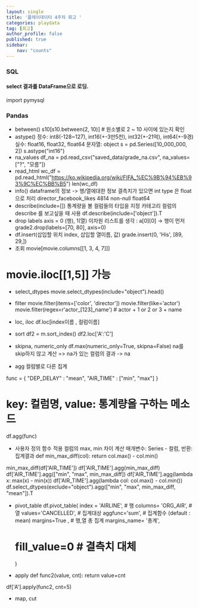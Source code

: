 ```yaml
---
layout: single
title: '플레이데이터 4주차 회고 '
categories: playdata
tag: [회고]
author_profile: false
published: true
sidebar:
    nav: "counts"
---
```


### SQL

#### select 결과를 DataFrame으로 로딩.
import pymysql

### Pandas

-  between()
s10[s10.between(2, 10)]  # 원소별로 2 ~ 10 사이에 있는지 확인
- astype() 
정수: int8(-128~127), int16(+-3만5천), int32(+-21억), int64(+-9경)
실수: float16, float32, float64
문자열: object
s = pd.Series([10_000_000, 2])
s.astype("int16")
- na_values
df_na = pd.read_csv("saved_data/grade_na.csv", na_values=["?", "모름"])
- read_html
wc_df = pd.read_html("https://ko.wikipedia.org/wiki/FIFA_%EC%9B%94%EB%93%9C%EC%BB%B5")
len(wc_df)
- info()
dataframe의 정보 -> 행/열에대한 정보
결측치가 있으면 int type 은 float으로 처리 
director_facebook_likes    4814 non-null   float64
- describe(include=[])
통계량을 볼 컬럼들의 타입을 지정 
카테고리 컬럼의 describe 를 보고싶을 때 사용 
df.describe(include=['object']).T 
- drop labels
axis = 0 (행), 1(열)
이차원 리스트를 생각 : a[0][0] -> 행이 먼저 
grade2.drop(labels=[70, 80], axis=0)
- df.insert(삽입할 위치 index, 삽입할 열이름, 값)
grade.insert(0, 'His', [89, 29,])
- 조회
movie[movie.columns[[1, 3, 4, 7]]]
# movie.iloc[[1,5]] 가능 
- select_dtypes
movie.select_dtypes(include="object").head()
- filter
movie.filter(items=['color', 'director'])
movie.filter(like='actor')
movie.filter(regex=r'actor_[123]_name') # actor + 1 or 2 or 3 + name 
- loc, iloc
df.loc[index이름 , 컬럼이름]
- sort
df2 = m.sort_index()
df2.loc['A':'C']
- skipna, numeric_only
df.max(numeric_only=True, skipna=False) 
 na를 skip하지 않고 계산 => na가 있는 컬럼의 결과 -> na 

- agg
컬럼별로 다른 집계

func = {
    "DEP_DELAY" : "mean",
    "AIR_TIME" : ["min", "max"]
}
# key: 컬럼명, value: 통계량을 구하는 메소드 
df.agg(func)

- 사용자 정의 함수 적용
컬럼의 max, min 차이 계산
매개변수: Series - 컬럼, 반환: 집계결과 
def min_max_diff(col):
    return col.max() - col.min()

min_max_diff(df['AIR_TIME'])
df['AIR_TIME'].agg(min_max_diff)
df['AIR_TIME'].agg(["min", "max", min_max_diff])
df['AIR_TIME'].agg(lambda x: max(x) - min(x))
df['AIR_TIME'].agg(lambda col: col.max() - col.min())
df.select_dtypes(exclude="object").agg(["min", "max", min_max_diff, "mean"]).T
- pivot_table
df.pivot_table(
    index = 'AIRLINE',      # 행 
    columns= 'ORG_AIR',     # 열
    values='CANCELLED',     # 집계대상
    aggfunc='sum',          # 집계함수 (default : mean)
    margins=True ,          # 행,열 총 집계
    margins_name= '총계',   
   # fill_value=0            # 결측치 대체 
    )       

- apply
def func2(value, cnt):
    return value+cnt

df['A'].apply(func2, cnt=5)
- map, cut 

